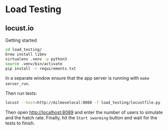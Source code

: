 # Load Testing

## locust.io

Getting started

```sh
cd load_testing/
brew install libev
virtualenv .venv -p python3
source .venv/bin/activate
pip install -r requirements.txt
```

In a separate window ensure that the app server is running with `make server_run`.

Then run tests:

```sh
locust --host=http://milmovelocal:8080 -f load_testing/locustfile.py
```

Then open [http://localhost:8089](http://localhost:8089/) and enter the number of users to simulate and the hatch rate.
Finally, hit the `Start swarming` button and wait for the tests to finish.
